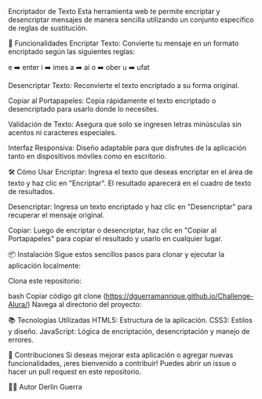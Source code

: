 Encriptador de Texto
Esta herramienta web te permite encriptar y desencriptar mensajes de manera sencilla utilizando un conjunto específico de reglas de sustitución.

🚀 Funcionalidades
Encriptar Texto: Convierte tu mensaje en un formato encriptado según las siguientes reglas:

e ➡️ enter
i ➡️ imes
a ➡️ ai
o ➡️ ober
u ➡️ ufat

Desencriptar Texto: Reconvierte el texto encriptado a su forma original.

Copiar al Portapapeles: Copia rápidamente el texto encriptado o desencriptado para usarlo donde lo necesites.

Validación de Texto: Asegura que solo se ingresen letras minúsculas sin acentos ni caracteres especiales.

Interfaz Responsiva: Diseño adaptable para que disfrutes de la aplicación tanto en dispositivos móviles como en escritorio.

🛠️ Cómo Usar
Encriptar: Ingresa el texto que deseas encriptar en el área de texto y haz clic en "Encriptar". El resultado aparecerá en el cuadro de texto de resultados.

Desencriptar: Ingresa un texto encriptado y haz clic en "Desencriptar" para recuperar el mensaje original.

Copiar: Luego de encriptar o desencriptar, haz clic en "Copiar al Portapapeles" para copiar el resultado y usarlo en cualquier lugar.

📦 Instalación
Sigue estos sencillos pasos para clonar y ejecutar la aplicación localmente:

Clona este repositorio:

bash
Copiar código
git clone (https://dguerramanrique.github.io/Challenge-Alura/)
Navega al directorio del proyecto:

📚 Tecnologías Utilizadas
HTML5: Estructura de la aplicación.
CSS3: Estilos y diseño.
JavaScript: Lógica de encriptación, desencriptación y manejo de errores.

🤝 Contribuciones
Si deseas mejorar esta aplicación o agregar nuevas funcionalidades, ¡eres bienvenido a contribuir! Puedes abrir un issue o hacer un pull request en este repositorio.

🧑‍💻 Autor
Derlin Guerra
